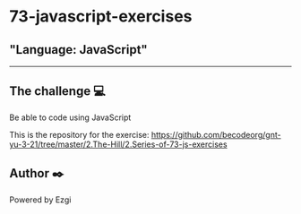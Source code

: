 # 73-javascript-exercises

## "Language: JavaScript"

---

## The challenge :computer:

Be able to code using JavaScript

This is the repository for the exercise: https://github.com/becodeorg/gnt-yu-3-21/tree/master/2.The-Hill/2.Series-of-73-js-exercises

## Author :black_nib:

Powered by Ezgi
